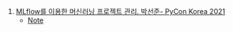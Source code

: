 1. [MLflow를 이용한 머신러닝 프로젝트 관리. 박선준- PyCon Korea 2021](https://youtu.be/H-4ZIfOJDaw) 
    - [Note](./Note/MLFlow_머신러닝_프로젝트관리_박선준.md)